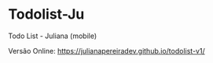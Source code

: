 # Todolist-Ju
Todo List - Juliana (mobile)

Versão Online: https://julianapereiradev.github.io/todolist-v1/
